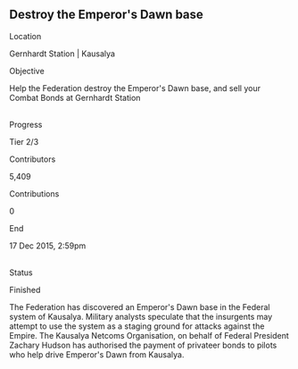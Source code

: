 ## Destroy the Emperor\'s Dawn base

Location

Gernhardt Station \| Kausalya

Objective

Help the Federation destroy the Emperor\'s Dawn base, and sell your
Combat Bonds at Gernhardt Station

\
Progress

Tier 2/3

Contributors

5,409

Contributions

0

End

17 Dec 2015, 2:59pm

\
Status

Finished

The Federation has discovered an Emperor\'s Dawn base in the Federal
system of Kausalya. Military analysts speculate that the insurgents may
attempt to use the system as a staging ground for attacks against the
Empire. The Kausalya Netcoms Organisation, on behalf of Federal
President Zachary Hudson has authorised the payment of privateer bonds
to pilots who help drive Emperor\'s Dawn from Kausalya.
